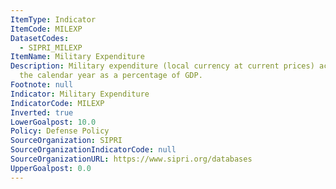 ```yaml
---
ItemType: Indicator
ItemCode: MILEXP
DatasetCodes:
  - SIPRI_MILEXP
ItemName: Military Expenditure
Description: Military expenditure (local currency at current prices) according to
  the calendar year as a percentage of GDP.
Footnote: null
Indicator: Military Expenditure
IndicatorCode: MILEXP
Inverted: true
LowerGoalpost: 10.0
Policy: Defense Policy
SourceOrganization: SIPRI
SourceOrganizationIndicatorCode: null
SourceOrganizationURL: https://www.sipri.org/databases
UpperGoalpost: 0.0
---
```


